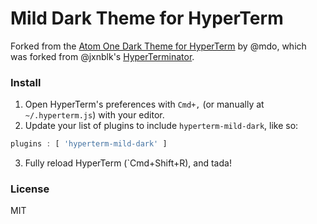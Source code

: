 # Mild Dark Theme for HyperTerm

Forked from the [Atom One Dark Theme for HyperTerm](https://github.com/mdo/hyperterm-atom-dark) by @mdo,
which was forked from @jxnblk's [HyperTerminator](https://github.com/jxnblk/hyperterminator).

### Install

1. Open HyperTerm's preferences with `Cmd+,` (or manually at `~/.hyperterm.js`) with your editor.
2. Update your list of plugins to include `hyperterm-mild-dark`, like so:

```javascript
plugins : [ 'hyperterm-mild-dark' ]
```

3. Fully reload HyperTerm (`Cmd+Shift+R), and tada!

### License

MIT
